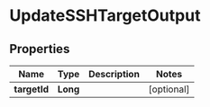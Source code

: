 

# UpdateSSHTargetOutput


## Properties

| Name | Type | Description | Notes |
|------------ | ------------- | ------------- | -------------|
|**targetId** | **Long** |  |  [optional] |



